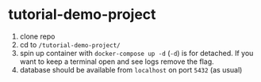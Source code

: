 # tutorial-demo-project
1. clone repo
2. cd to `/tutorial-demo-project/`
3. spin up container with `docker-compose up -d` (`-d`) is for detached. If you want to keep a terminal open and see logs remove the flag.
4. database should be available from `localhost` on port `5432` (as usual)
